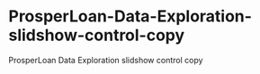 # ProsperLoan-Data-Exploration-slidshow-control-copy
ProsperLoan Data Exploration slidshow control copy
